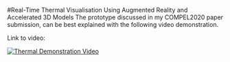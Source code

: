 #Real-Time Thermal Visualisation Using Augmented Reality and Accelerated 3D Models
The prototype discussed in my COMPEL2020 paper submission, can be best explained with the following video demonstration.

Link to video:

[![Thermal Demonstration Video](http://img.youtube.com/vi/23DIIjWbeLg/0.jpg)](http://www.youtube.com/watch?v=23DIIjWbeLg)
